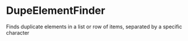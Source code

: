 # DupeElementFinder
Finds duplicate elements in a list or row of items, separated by a specific character
